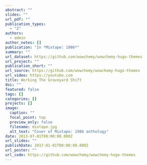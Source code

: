 ```yaml
---
abstract: ""
slides: ""
url_pdf: ""
publication_types:
  - "2"
authors:
  - admin
author_notes: []
publication: "In *Mixtape: 1986*"
summary: ""
url_dataset: https://github.com/wowchemy/wowchemy-hugo-themes
url_project: ""
publication_short: ""
url_source: https://github.com/wowchemy/wowchemy-hugo-themes
url_video: https://youtube.com
title: Working The Graveyard Shift
doi: ""
featured: false
tags: []
categories: []
projects: []
image:
  caption: ""
  focal_point: top
  preview_only: false
  filename: mixtape.jpg
  alt_text: "Cover of Mixtape: 1986 anthology"
date: 2013-07-01T00:00:00.000Z
url_slides: ""
publishDate: 2017-01-01T00:00:00.000Z
url_poster: ""
url_code: https://github.com/wowchemy/wowchemy-hugo-themes
---
```

